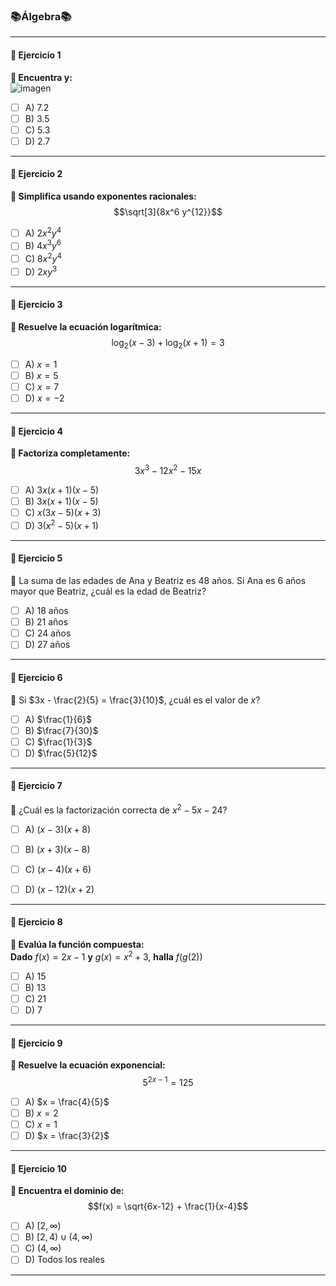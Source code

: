 ### 📚Álgebra📚

---

#### **🔢 Ejercicio 1**  
**📝 Encuentra y:**  
![imagen](https://github.com/user-attachments/assets/b92754a4-857c-442f-abf7-ebe347bc863e)


- [ ] A) 7.2  
- [ ] B) 3.5  
- [ ] C) 5.3  
- [ ] D) 2.7  

---

#### **🔢 Ejercicio 2**  
**📝 Simplifica usando exponentes racionales:**  
$$\sqrt[3]{8x^6 y^{12}}$$  

- [ ] A) $2x^2 y^4$  
- [ ] B) $4x^3 y^6$  
- [ ] C) $8x^2 y^4$  
- [ ] D) $2xy^3$  

---

#### **🔢 Ejercicio 3**  
**📝 Resuelve la ecuación logarítmica:**  
$$\log_2(x-3) + \log_2(x+1) = 3$$  

- [ ] A) $x = 1$  
- [ ] B) $x = 5$  
- [ ] C) $x = 7$  
- [ ] D) $x = -2$  

---

#### **🔢 Ejercicio 4**  
**📝 Factoriza completamente:**  
$$3x^3 - 12x^2 - 15x$$  

- [ ] A) $3x(x+1)(x-5)$  
- [ ] B) $3x(x+1)(x-5)$  
- [ ] C) $x(3x-5)(x+3)$  
- [ ] D) $3(x^2-5)(x+1)$  

---

#### **🔢 Ejercicio 5**  
**📝** La suma de las edades de Ana y Beatriz es 48 años. Si Ana es 6 años mayor que Beatriz, ¿cuál es la edad de Beatriz?  

- [ ] A) 18 años  
- [ ] B) 21 años  
- [ ] C) 24 años  
- [ ] D) 27 años  

---

#### **🔢 Ejercicio 6**  
**📝** Si $3x - \frac{2}{5} = \frac{3}{10}$, ¿cuál es el valor de $x$?  

- [ ] A) $\frac{1}{6}$  
- [ ] B) $\frac{7}{30}$  
- [ ] C) $\frac{1}{3}$  
- [ ] D) $\frac{5}{12}$  

---

#### **🔢 Ejercicio 7**  
**📝** ¿Cuál es la factorización correcta de $x^2 - 5x - 24$?  

- [ ] A) $(x - 3)(x + 8)$  
- [ ] B) $(x + 3)(x - 8)$  
- [ ] C) $(x - 4)(x + 6)$  
- [ ] D) $(x - 12)(x + 2)$  


---

#### **🔢 Ejercicio 8**  
**📝 Evalúa la función compuesta:**  
**Dado** $f(x) = 2x-1$ **y** $g(x) = x^2+3$, **halla** $f(g(2))$  

- [ ] A) 15  
- [ ] B) 13  
- [ ] C) 21  
- [ ] D) 7  

---

#### **🔢 Ejercicio 9**  
**📝 Resuelve la ecuación exponencial:**  
$$5^{2x-1} = 125$$  

- [ ] A) $x = \frac{4}{5}$  
- [ ] B) $x = 2$  
- [ ] C) $x = 1$  
- [ ] D) $x = \frac{3}{2}$  

---

#### **🔢 Ejercicio 10**  
**📝 Encuentra el dominio de:**  
$$f(x) = \sqrt{6x-12} + \frac{1}{x-4}$$  

- [ ] A) $[2, \infty)$  
- [ ] B) $[2, 4) \cup (4, \infty)$  
- [ ] C) $(4, \infty)$  
- [ ] D) Todos los reales  

---
